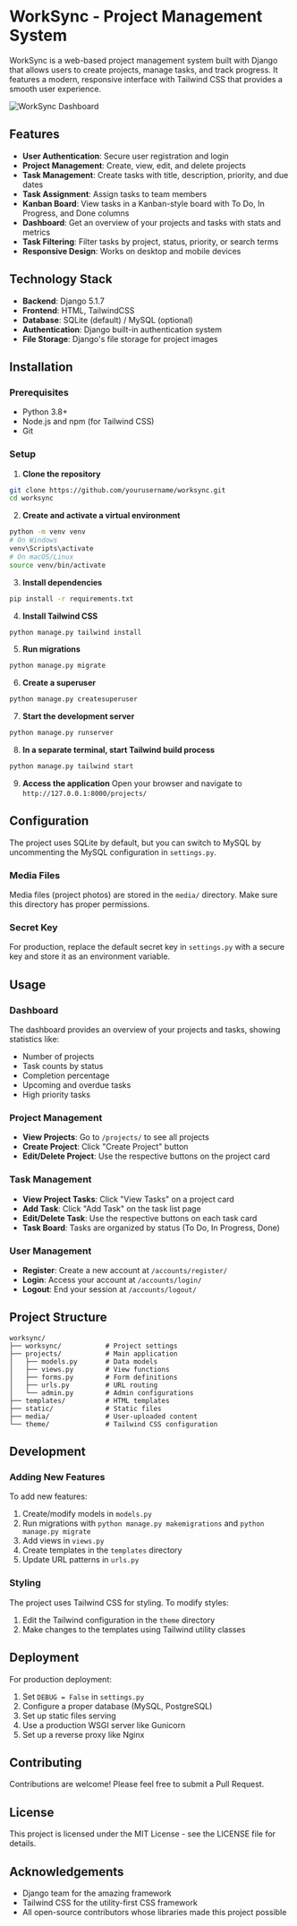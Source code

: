 # WorkSync - Project Management System

WorkSync is a web-based project management system built with Django that allows users to create projects, manage tasks, and track progress. It features a modern, responsive interface with Tailwind CSS that provides a smooth user experience.

![WorkSync Dashboard](https://via.placeholder.com/800x400)

## Features

- **User Authentication**: Secure user registration and login
- **Project Management**: Create, view, edit, and delete projects
- **Task Management**: Create tasks with title, description, priority, and due dates
- **Task Assignment**: Assign tasks to team members
- **Kanban Board**: View tasks in a Kanban-style board with To Do, In Progress, and Done columns
- **Dashboard**: Get an overview of your projects and tasks with stats and metrics
- **Task Filtering**: Filter tasks by project, status, priority, or search terms
- **Responsive Design**: Works on desktop and mobile devices

## Technology Stack

- **Backend**: Django 5.1.7
- **Frontend**: HTML, TailwindCSS
- **Database**: SQLite (default) / MySQL (optional)
- **Authentication**: Django built-in authentication system
- **File Storage**: Django's file storage for project images

## Installation

### Prerequisites

- Python 3.8+
- Node.js and npm (for Tailwind CSS)
- Git

### Setup

1. **Clone the repository**

```bash
git clone https://github.com/yourusername/worksync.git
cd worksync
```

2. **Create and activate a virtual environment**

```bash
python -m venv venv
# On Windows
venv\Scripts\activate
# On macOS/Linux
source venv/bin/activate
```

3. **Install dependencies**

```bash
pip install -r requirements.txt
```

4. **Install Tailwind CSS**

```bash
python manage.py tailwind install
```

5. **Run migrations**

```bash
python manage.py migrate
```

6. **Create a superuser**

```bash
python manage.py createsuperuser
```

7. **Start the development server**

```bash
python manage.py runserver
```

8. **In a separate terminal, start Tailwind build process**

```bash
python manage.py tailwind start
```

9. **Access the application**
   Open your browser and navigate to `http://127.0.0.1:8000/projects/`

## Configuration

The project uses SQLite by default, but you can switch to MySQL by uncommenting the MySQL configuration in `settings.py`.

### Media Files

Media files (project photos) are stored in the `media/` directory. Make sure this directory has proper permissions.

### Secret Key

For production, replace the default secret key in `settings.py` with a secure key and store it as an environment variable.

## Usage

### Dashboard

The dashboard provides an overview of your projects and tasks, showing statistics like:
- Number of projects
- Task counts by status
- Completion percentage
- Upcoming and overdue tasks
- High priority tasks

### Project Management

- **View Projects**: Go to `/projects/` to see all projects
- **Create Project**: Click "Create Project" button
- **Edit/Delete Project**: Use the respective buttons on the project card

### Task Management

- **View Project Tasks**: Click "View Tasks" on a project card
- **Add Task**: Click "Add Task" on the task list page
- **Edit/Delete Task**: Use the respective buttons on each task card
- **Task Board**: Tasks are organized by status (To Do, In Progress, Done)

### User Management

- **Register**: Create a new account at `/accounts/register/`
- **Login**: Access your account at `/accounts/login/`
- **Logout**: End your session at `/accounts/logout/`

## Project Structure

```
worksync/
├── worksync/           # Project settings
├── projects/           # Main application
│   ├── models.py       # Data models
│   ├── views.py        # View functions
│   ├── forms.py        # Form definitions
│   ├── urls.py         # URL routing
│   └── admin.py        # Admin configurations
├── templates/          # HTML templates
├── static/             # Static files
├── media/              # User-uploaded content
└── theme/              # Tailwind CSS configuration
```

## Development

### Adding New Features

To add new features:
1. Create/modify models in `models.py`
2. Run migrations with `python manage.py makemigrations` and `python manage.py migrate`
3. Add views in `views.py`
4. Create templates in the `templates` directory
5. Update URL patterns in `urls.py`

### Styling

The project uses Tailwind CSS for styling. To modify styles:
1. Edit the Tailwind configuration in the `theme` directory
2. Make changes to the templates using Tailwind utility classes

## Deployment

For production deployment:

1. Set `DEBUG = False` in `settings.py`
2. Configure a proper database (MySQL, PostgreSQL)
3. Set up static files serving
4. Use a production WSGI server like Gunicorn
5. Set up a reverse proxy like Nginx

## Contributing

Contributions are welcome! Please feel free to submit a Pull Request.

## License

This project is licensed under the MIT License - see the LICENSE file for details.

## Acknowledgements

- Django team for the amazing framework
- Tailwind CSS for the utility-first CSS framework
- All open-source contributors whose libraries made this project possible


